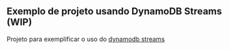 ## Exemplo de projeto usando DynamoDB Streams (WIP)


Projeto para exemplificar o uso do [dynamodb streams](https://docs.aws.amazon.com/pt_br/amazondynamodb/latest/developerguide/Streams.html)


